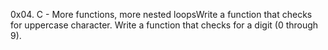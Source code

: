 0x04. C - More functions, more nested loopsWrite a function that checks for uppercase character.
Write a function that checks for a digit (0 through 9).
